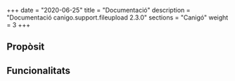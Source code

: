 +++
date        = "2020-06-25"
title       = "Documentació"
description = "Documentació canigo.support.fileupload 2.3.0"
sections    = "Canigó"
weight      = 3
+++

## Propòsit



## Funcionalitats
